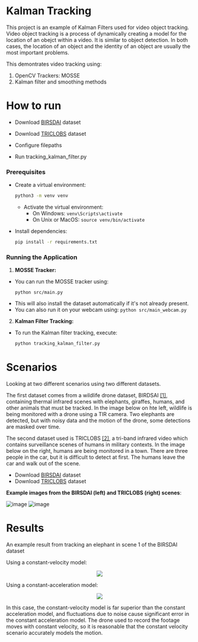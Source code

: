 # Kalman Tracking

This project is an example of Kalman Filters used for video object tracking.
Video object tracking is a process of dynamically creating a model for the location of an obejct within a video. It is similar to object detection. In both cases, the location of an object and the identity of an object are usually the most important problems.  


This demontrates video tracking using:
1. OpenCV Trackers: MOSSE
2. Kalman filter and smoothing methods

# How to run

* Download [BIRSDAI](https://sites.google.com/view/elizabethbondi/dataset) dataset
* Download [TRICLOBS](https://figshare.com/articles/dataset/The_TRICLOBS_Dynamic_Multiband_Image_Dataset/3206887) dataset 

* Configure filepaths
* Run tracking_kalman_filter.py

### Prerequisites

- Create a virtual environment:
     ```bash
     python3 -m venv venv
     ```
   - Activate the virtual environment:
     - On Windows: `venv\Scripts\activate`
     - On Unix or MacOS: `source venv/bin/activate`

- Install dependencies:
     ```bash
     pip install -r requirements.txt
     ```

### Running the Application

1. **MOSSE Tracker:**
  - You can run the MOSSE tracker using:
    ```
    python src/main.py
    ```
  - This will also install the dataset automatically if it's not already present.
  - You can also run it on your webcam using: ```python src/main_webcam.py```
    
2. **Kalman Filter Tracking:**
  - To run the Kalman filter tracking, execute:
    ```bash
    python tracking_kalman_filter.py
    ```

    
# Scenarios
Looking at two different scenarios using two different datasets. 

The first dataset comes from a wildlife drone dataset, BIRDSAI [[1]](https://sites.google.com/view/elizabethbondi/dataset), containing thermal infrared scenes with elephants, giraffes, humans, and other animals that must be tracked. In the image below on hte left, wildlife is being monitored with a drone using a TIR camera. Two elephants are detected, but with noisy data and the motion of the drone, some detections are masked over time. 

The second dataset used is TRICLOBS [[2]](https://figshare.com/articles/dataset/The_TRICLOBS_Dynamic_Multiband_Image_Dataset/3206887), a tri-band infrared video which contains surveillance scenes of humans in military contexts. In the image below on the right, humans are being monitored in a town. There are three people in the car, but it is difficult to detect at first. The humans leave the car and walk out of the scene.

* Download [BIRSDAI](https://sites.google.com/view/elizabethbondi/dataset) dataset
* Download [TRICLOBS](https://figshare.com/articles/dataset/The_TRICLOBS_Dynamic_Multiband_Image_Dataset/3206887) dataset 

**Example images from the BIRSDAI (left) and TRICLOBS (right) scenes**:


![image](https://github.com/bradleeharr/MultiBandIRTracking/assets/56418392/18560f3f-ac92-4a85-a0fc-18ef5c30dd39)
![image](https://github.com/bradleeharr/MultiBandIRTracking/assets/56418392/1959ce23-2f55-4bb9-a027-724e6701a53d)

# Results

An example result from tracking an elephant in scene 1 of the BIRSDAI dataset
<p align="center">

Using a constant-velocity model:
</p>

<p align="center"> 
<img src="https://github.com/bradleeharr/MultiBandIRTracking/assets/56418392/a2ae3367-0f2f-4b62-ac76-2817901bb3ee"/>
</p>
<p align="center">

Using a constant-acceleration model:
</p>

<p align="center">
<img src="https://github.com/bradleeharr/MultiBandIRTracking/assets/56418392/5f83389b-5261-4754-b373-377a29256a43"/>
</p>

In this case, the constant-velocity model is far superior than the constant acceleration model, and fluctuations due to noise cause significant error in the constant acceleration model. 
The drone used to record the footage moves with constant velocity, so it is reasonable that the constant velocity scenario accurately models the motion.


